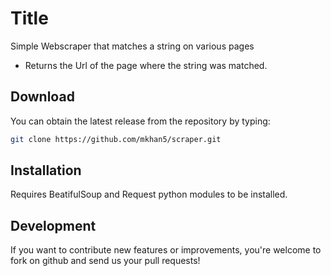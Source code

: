 Title
=======

Simple Webscraper that matches a string on various pages
* Returns the Url of the page where the string was matched.


Download
--------

You can obtain the latest release from the repository by typing:

```bash
git clone https://github.com/mkhan5/scraper.git
```

Installation
------------

Requires BeatifulSoup and Request python modules to be installed.

Development
-----------

If you want to contribute new features or improvements, you're welcome to fork on github and send us your pull requests!
